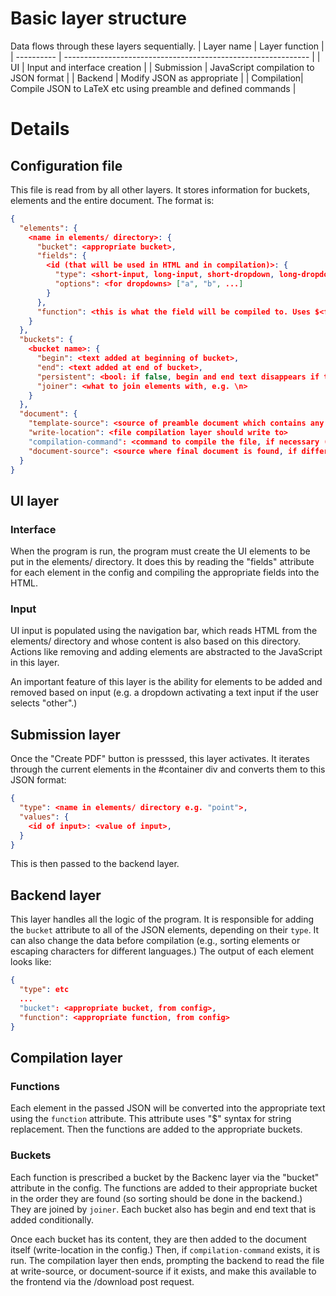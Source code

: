 # Basic layer structure
Data flows through these layers sequentially.
| Layer name | Layer function                                                |
| ---------- | ------------------------------------------------------------- |
| UI         | Input and interface creation                                  |
| Submission | JavaScript compilation to JSON format                         |
| Backend    | Modify JSON as appropriate                                    |
| Compilation| Compile JSON to LaTeX etc using preamble and defined commands |

# Details
## Configuration file
This file is read from by all other layers. It stores information for buckets, elements and the entire document. The format is:
```json
{
  "elements": {
    <name in elements/ directory>: {
      "bucket": <appropriate bucket>,
      "fields": {
        <id (that will be used in HTML and in compilation)>: {
          "type": <short-input, long-input, short-dropdown, long-dropdown, textarea>,
          "options": <for dropdowns> ["a", "b", ...]
        }
      },
      "function": <this is what the field will be compiled to. Uses $<fieldname> for string replacement> "\latexfunc{$name}{$content}"
    }
  },
  "buckets": {
    <bucket name>: {
      "begin": <text added at beginning of bucket>,
      "end": <text added at end of bucket>,
      "persistent": <bool: if false, begin and end text disappears if the bucket is empty; if true, they remain>,
      "joiner": <what to join elements with, e.g. \n>
    }
  },
  "document": {
    "template-source": <source of preamble document which contains any template text and the string formatting locations of buckets>,
    "write-location": <file compilation layer should write to>
    "compilation-command": <command to compile the file, if necessary (e.g. for LaTeX),
    "document-source": <source where final document is found, if different from write-location>
  }
}
```

## UI layer
### Interface
When the program is run, the program must create the UI elements to be put in the elements/ directory. It does this by reading the "fields" attribute for each element in the config and compiling the appropriate fields into the HTML.

### Input
UI input is populated using the navigation bar, which reads HTML from the elements/ directory and whose content is also based on this directory. Actions like removing and adding elements are abstracted to the JavaScript in this layer.

An important feature of this layer is the ability for elements to be added and removed based on input (e.g. a dropdown activating a text input if the user selects "other".)

## Submission layer
Once the "Create PDF" button is presssed, this layer activates. It iterates through the current elements in the #container div and converts them to this JSON format:
```json
{
  "type": <name in elements/ directory e.g. "point">,
  "values": {
    <id of input>: <value of input>,
  }
}
```

This is then passed to the backend layer.

## Backend layer
This layer handles all the logic of the program. It is responsible for adding the `bucket` attribute to all of the JSON elements, depending on their `type`. It can also change the data before compilation (e.g., sorting elements or escaping characters for different languages.) The output of each element looks like:
```json
{
  "type": etc
  ...
  "bucket": <appropriate bucket, from config>,
  "function": <appropriate function, from config>
}
```

## Compilation layer
### Functions
Each element in the passed JSON will be converted into the appropriate text using the `function` attribute. This attribute uses "$<fieldname>" syntax for string replacement. Then the functions are added to the appropriate buckets.

### Buckets
Each function is prescribed a bucket by the Backenc layer via the "bucket" attribute in the config. The functions are added to their appropriate bucket in the order they are found  (so sorting should be done in the backend.) They are joined by `joiner`. Each bucket also has begin and end text that is added conditionally.

Once each bucket has its content, they are then added to the document itself (write-location in the config.) Then, if `compilation-command` exists, it is run. The compilation layer then ends, prompting the backend to read the file at write-source, or document-source if it exists, and make this available to the frontend via the /download post request.
